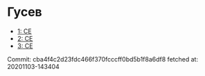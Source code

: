 # Гусев
- [1: CE](1.md)
- [2: CE](2.md)
- [3: CE](3.md)

Commit: cba4f4c2d23fdc466f370fcccff0bd5b1f8a6df8
 fetched at: 20201103-143404
